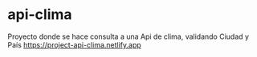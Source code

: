 # api-clima
Proyecto donde se hace consulta a una Api de clima, validando Ciudad y País
https://project-api-clima.netlify.app
